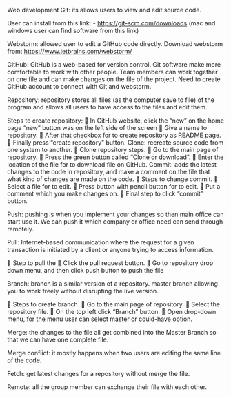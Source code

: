 Web development 
Git: its allows users to view and edit source code.

  User can install from this link: - https://git-scm.com/downloads (mac and windows user can find software from this link)

Webstorm: allowed user to edit a GitHub code directly. Download webstorm from: https://www.jetbrains.com/webstorm/

GitHub: GitHub is a web-based for version control. Git software make more comfortable to work with other people. 
        Team members can work together on one file and can make changes on the file of the project. 
	      Need to create GitHub account to connect with Git and webstorm.

Repository: repository stores all files (as the computer save to file) of the program and allows all users 
            to have access to the files and edit them.

Steps to create repository:
    	In GitHub website, click the “new” on the home page “new” button was on the left side of the screen 
    	Give a name to repository.
    	After that checkbox for to create repository as README page.
    	Finally press “create repository” button.
Clone: recreate source code from one system to another.
    	Clone repository steps.
    	Go to the main page of repository.
    	Press the green button called “Clone or download”.
    	Enter the location of the file for to download file on GitHub.
Commit: adds the latest changes to the code in repository, and make a comment on the file that what kind 
        of changes are made on the code.
  	Steps to change commit.
    	Select a file for to edit.
    	Press button with pencil button for to edit.
    	Put a comment which you make changes on.
    	Final step to click “commit” button.

Push: pushing is when you implement your changes so then main office can start use it. We can push it 
      which company or office need can send through remotely.

Pull: Internet-based communication where the request for a given transaction is initiated by a client 
      or anyone trying to access information.

	Step to pull the
    	Click the pull request button.
    	Go to repository drop down menu, and then click push button to push the file

Branch: branch is a similar version of a repository. master branch allowing you to work 
        freely without disrupting the live version.

	Steps to create branch.
    	Go to the main page of repository.
    	Select the repository file.
    	On the top left click “Branch” button.
    	Open drop-down menu, for the menu user can select master or could-have option. 

Merge: the changes to the file all get combined into the Master Branch so that we can have one complete file.

Merge conflict: it mostly happens when two users are editing the same line of the code. 

Fetch: get latest changes for a repository without merge the file. 

Remote: all the group member can exchange their file with each other. 
